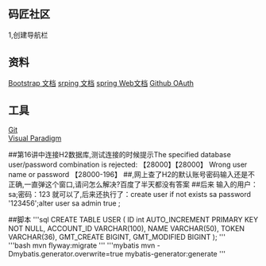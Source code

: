 ## 码匠社区
1,创建导航栏



## 资料
[Bootstrap 文档](https://v3.bootcss.com/getting-started/#download)
[](https://v3.bootcss.com/components/#navbar-default)
[srping 文档](https://spring.io/guides)
[spring Web文档](https://spring.io/guides/gs/serving-web-content/)
[Github OAuth](https://developer.github.com/apps/building-oauth-apps/)



## 工具
[Git](https://git-scm.com/download)   
[Visual Paradigm](https://www.visual-paradigm.com)   

##第16讲中连接H2数据库,测试连接的时候提示The specified database user/password combination is rejected: 【28000】【28000】 Wrong user name or password 【28000-196】
##,网上查了H2的默认账号密码输入还是不正确,一直弹这个窗口,请问怎么解决?百度了半天都没有答案
##后来 输入的用户：sa;密码：123 就可以了,后来还执行了：create user if not exists sa password '123456';alter user sa admin true ;
                
##脚本
'''sql
CREATE TABLE USER
(
    ID int AUTO_INCREMENT PRIMARY KEY NOT NULL,
    ACCOUNT_ID VARCHAR(100),
    NAME VARCHAR(50),
    TOKEN VARCHAR(36),
    GMT_CREATE BIGINT,
    GMT_MODIFIED BIGINT
);
'''                
'''bash
mvn flyway:migrate
'''
'''mybatis
mvn -Dmybatis.generator.overwrite=true mybatis-generator:generate
'''